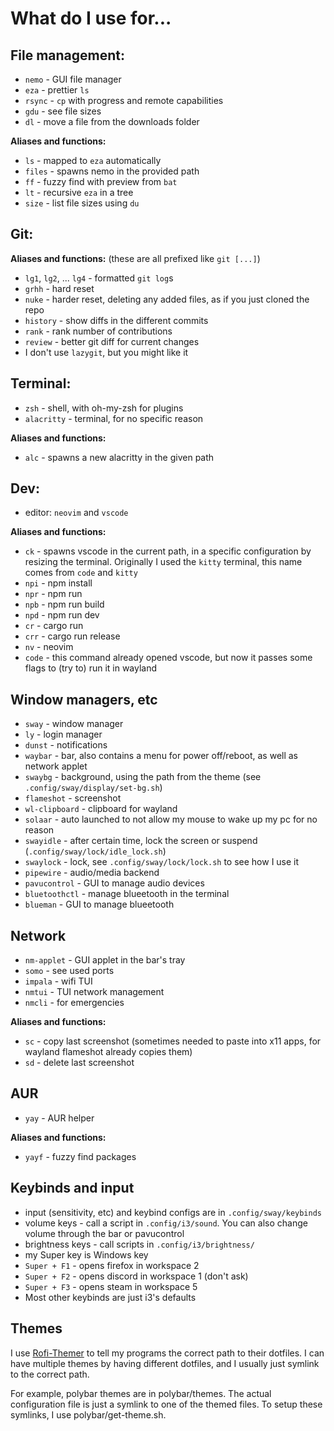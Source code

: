# What do I use for...

## File management:
- `nemo` - GUI file manager
- `eza` - prettier `ls`
- `rsync` - `cp` with progress and remote capabilities
- `gdu` - see file sizes
- `dl` - move a file from the downloads folder

**Aliases and functions:**
- `ls` - mapped to `eza` automatically
- `files` - spawns nemo in the provided path
- `ff` - fuzzy find with preview from `bat`
- `lt` - recursive `eza` in a tree
- `size` - list file sizes using `du`

## Git:
**Aliases and functions:** (these are all prefixed like `git [...]`)
- `lg1`, `lg2`, ... `lg4` - formatted `git log`s
- `grhh` - hard reset
- `nuke` - harder reset, deleting any added files, as if you just cloned the repo
- `history` - show diffs in the different commits
- `rank` - rank number of contributions
- `review` - better git diff for current changes
- I don't use `lazygit`, but you might like it

## Terminal:
- `zsh` - shell, with oh-my-zsh for plugins
- `alacritty` - terminal, for no specific reason

**Aliases and functions:**
- `alc` - spawns a new alacritty in the given path

## Dev:
- editor: `neovim` and `vscode`

**Aliases and functions:**
- `ck` - spawns vscode in the current path, in a specific configuration by resizing the terminal. Originally I used the `kitty` terminal, this name comes from `code` and `kitty`
- `npi` - npm install
- `npr` - npm run
- `npb` - npm run build
- `npd` - npm run dev
- `cr` - cargo run
- `crr` - cargo run release
- `nv` - neovim
- `code` - this command already opened vscode, but now it passes some flags to (try to) run it in wayland

## Window managers, etc
- `sway` - window manager
- `ly` - login manager
- `dunst` - notifications
- `waybar` - bar, also contains a menu for power off/reboot, as well as network applet
- `swaybg` - background, using the path from the theme (see `.config/sway/display/set-bg.sh`)
- `flameshot` - screenshot
- `wl-clipboard` - clipboard for wayland
- `solaar` - auto launched to not allow my mouse to wake up my pc for no reason
- `swayidle` - after certain time, lock the screen or suspend (`.config/sway/lock/idle_lock.sh`)
- `swaylock` - lock, see `.config/sway/lock/lock.sh` to see how I use it
- `pipewire` - audio/media backend
- `pavucontrol` - GUI to manage audio devices
- `bluetoothctl` - manage blueetooth in the terminal
- `blueman` - GUI to manage blueetooth

## Network
- `nm-applet` - GUI applet in the bar's tray
- `somo` - see used ports
- `impala` - wifi TUI
- `nmtui` - TUI network management
- `nmcli` - for emergencies

**Aliases and functions:**
- `sc` - copy last screenshot (sometimes needed to paste into x11 apps, for wayland flameshot already copies them)
- `sd` - delete last screenshot

## AUR
- `yay` - AUR helper

**Aliases and functions:**
- `yayf` - fuzzy find packages

## Keybinds and input
- input (sensitivity, etc) and keybind configs are in `.config/sway/keybinds`
- volume keys - call a script in `.config/i3/sound`. You can also change volume through the bar or pavucontrol
- brightness keys - call scripts in `.config/i3/brightness/`
- my Super key is Windows key
- `Super + F1` - opens firefox in workspace 2
- `Super + F2` - opens discord in workspace 1 (don't ask)
- `Super + F3` - opens steam in workspace 5
- Most other keybinds are just i3's defaults

## Themes

I use [Rofi-Themer](https://github.com/IVSOP/Rofi-Themer.git) to tell my programs the correct path to their dotfiles. I can have multiple themes by having different dotfiles, and I usually just symlink to the correct path.

For example, polybar themes are in polybar/themes. The actual configuration file is just a symlink to one of the themed files.
To setup these symlinks, I use polybar/get-theme.sh.
